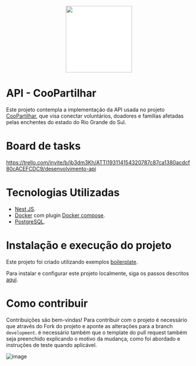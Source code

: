 <p align="center"><img height="180px" style="background-color: #FFFFFF;" src="https://raw.githubusercontent.com/Flutterando/calamidade-backend/master/.github/logo-coopartilhar-v1.svg"></p>

# API - CooPartilhar

Este projeto contempla a implementação da API usada no projeto <a href="https://github.com/Flutterando/calamidade" target="_blank">CooPartilhar</a>, que visa conectar voluntários, doadores e famílias afetadas pelas enchentes do estado do Rio Grande do Sul.

# Board de tasks

https://trello.com/invite/b/jb3dm3Kh/ATTI193114154320787c87ca1380acdcf80cACEFCDC9/desenvolvimento-api

# Tecnologias Utilizadas

- [Nest JS](https://docs.nestjs.com/).
- [Docker](https://docs.docker.com/) com plugin [Docker compose](https://docs.docker.com/compose/).
- [PostgreSQL](https://www.postgresql.org/docs/).


# Instalação e execução do projeto

Este projeto foi criado utilizando exemplos <a href="https://github.com/brocoders/nestjs-boilerplate/blob/main/docs/readme.md" target="_blank">boilerplate</a>.

Para instalar e configurar este projeto localmente, siga os passos descritos [aqui](https://github.com/Flutterando/calamidade-backend/blob/master/docs/installing-and-running.md).

# Como contribuir

Contribuições são bem-vindas! Para contribuir com o projeto é necessário que através do Fork do projeto e aponte as alterações para a branch `development`. é necessário também que o template do pull request também seja preenchido explicando o motivo da mudança, como foi abordado e instruções de teste quando aplicável.

![image](https://github.com/Flutterando/calamidade-backend/assets/63257275/a4a9ffdf-a0b8-45a2-a13e-fbd5f2cb2f43)
